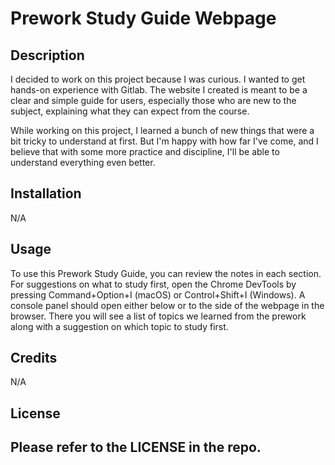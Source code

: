 # Prework Study Guide Webpage

## Description

I decided to work on this project because I was curious. I wanted to get hands-on experience with Gitlab. The website I created is meant to be a clear and simple guide for users, especially those who are new to the subject, explaining what they can expect from the course.

While working on this project, I learned a bunch of new things that were a bit tricky to understand at first. But I'm happy with how far I've come, and I believe that with some more practice and discipline, I'll be able to understand everything even better.

## Installation

N/A

## Usage

To use this Prework Study Guide, you can review the notes in each section. For suggestions on what to study first, open the Chrome DevTools by pressing Command+Option+I (macOS) or Control+Shift+I (Windows). A console panel should open either below or to the side of the webpage in the browser. There you will see a list of topics we learned from the prework along with a suggestion on which topic to study first.

## Credits

N/A

## License

Please refer to the LICENSE in the repo.
---
